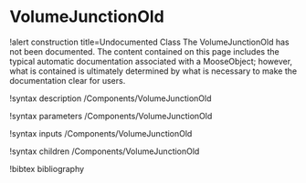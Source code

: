 <!-- MOOSE Documentation Stub: Remove this when content is added. -->

# VolumeJunctionOld

!alert construction title=Undocumented Class
The VolumeJunctionOld has not been documented. The content contained on this page includes the
typical automatic documentation associated with a MooseObject; however, what is contained is
ultimately determined by what is necessary to make the documentation clear for users.

!syntax description /Components/VolumeJunctionOld

!syntax parameters /Components/VolumeJunctionOld

!syntax inputs /Components/VolumeJunctionOld

!syntax children /Components/VolumeJunctionOld

!bibtex bibliography

